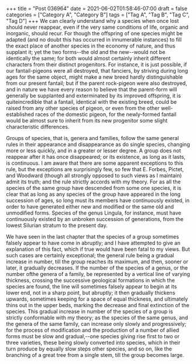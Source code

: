 +++
title = "Post 036964"
date = 2021-06-02T01:58:46-07:00
draft = false
categories = ["Category A", "Category B"]
tags = ["Tag A", "Tag B", "Tag C", "Tag D"]
+++
We can clearly understand why a species when once lost should never reappear, even if the very same conditions of life, organic and inorganic, should recur. For though the offspring of one species might be adapted (and no doubt this has occurred in innumerable instances) to fill the exact place of another species in the economy of nature, and thus supplant it; yet the two forms--the old and the new--would not be identically the same; for both would almost certainly inherit different characters from their distinct progenitors. For instance, it is just possible, if our fantail-pigeons were all destroyed, that fanciers, by striving during long ages for the same object, might make a new breed hardly distinguishable from our present fantail; but if the parent rock-pigeon were also destroyed, and in nature we have every reason to believe that the parent-form will generally be supplanted and exterminated by its improved offspring, it is quiteincredible that a fantail, identical with the existing breed, could be raised from any other species of pigeon, or even from the other well-established races of the domestic pigeon, for the newly-formed fantail would be almost sure to inherit from its new progenitor some slight characteristic differences.

Groups of species, that is, genera and families, follow the same general rules in their appearance and disappearance as do single species, changing more or less quickly, and in a greater or lesser degree. A group does not reappear after it has once disappeared; or its existence, as long as it lasts, is continuous. I am aware that there are some apparent exceptions to this rule, but the exceptions are surprisingly few, so few that E. Forbes, Pictet, and Woodward (though all strongly opposed to such views as I maintain) admit its truth; and the rule strictly accords with my theory. For as all the species of the same group have descended from some one species, it is clear that as long as any species of the group have appeared in the long succession of ages, so long must its members have continuously existed, in order to have generated either new and modified or the same old and unmodified forms. Species of the genus Lingula, for instance, must have continuously existed by an unbroken succession of generations, from the lowest Silurian stratum to the present day.

We have seen in the last chapter that the species of a group sometimes falsely appear to have come in abruptly; and I have attempted to give an explanation of this fact, which if true would have been fatal to my views. But such cases are certainly exceptional; the general rule being a gradual increase in number, till the group reaches its maximum, and then, sooner or later, it gradually decreases. If the number of the species of a genus, or the number ofthe genera of a family, be represented by a vertical line of varying thickness, crossing the successive geological formations in which the species are found, the line will sometimes falsely appear to begin at its lower end, not in a sharp point, but abruptly; it then gradually thickens upwards, sometimes keeping for a space of equal thickness, and ultimately thins out in the upper beds, marking the decrease and final extinction of the species. This gradual increase in number of the species of a group is strictly conformable with my theory; as the species of the same genus, and the genera of the same family, can increase only slowly and progressively; for the process of modification and the production of a number of allied forms must be slow and gradual,--one species giving rise first to two or three varieties, these being slowly converted into species, which in their turn produce by equally slow steps other species, and so on, like the branching of a great tree from a single stem, till the group becomes large.
